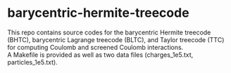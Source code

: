 # barycentric-hermite-treecode

This repo contains source codes for the barycentric Hermite treecode (BHTC), barycentric Lagrange treecode (BLTC), and Taylor treecode (TTC) for computing Coulomb and screened Coulomb interactions.   
A Makefile is provided as well as two data files (charges_1e5.txt, particles_1e5.txt).
